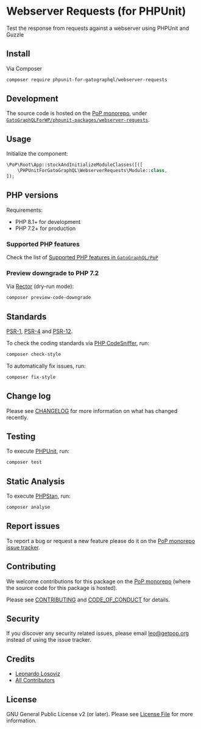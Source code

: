 # Webserver Requests (for PHPUnit)

<!--
[![Build Status][ico-travis]][link-travis]
[![Quality Score][ico-code-quality]][link-code-quality]
[![Software License][ico-license]](LICENSE.md)
[![Latest Version on Packagist][ico-version]][link-packagist]
[![Coverage Status][ico-scrutinizer]][link-scrutinizer]
[![Total Downloads][ico-downloads]][link-downloads]
-->

Test the response from requests against a webserver using PHPUnit and Guzzle

## Install

Via Composer

``` bash
composer require phpunit-for-gatographql/webserver-requests
```

## Development

The source code is hosted on the [PoP monorepo](https://github.com/GatoGraphQL/PoP), under [`GatoGraphQLForWP/phpunit-packages/webserver-requests`](https://github.com/GatoGraphQL/PoP/tree/master/layers/GatoGraphQLForWP/phpunit-packages/webserver-requests).

## Usage

Initialize the component:

``` php
\PoP\Root\App::stockAndInitializeModuleClasses([([
    \PHPUnitForGatoGraphQL\WebserverRequests\Module::class,
]);
```

## PHP versions

Requirements:

- PHP 8.1+ for development
- PHP 7.2+ for production

### Supported PHP features

Check the list of [Supported PHP features in `GatoGraphQL/PoP`](https://github.com/GatoGraphQL/PoP/blob/master/docs/supported-php-features.md)

### Preview downgrade to PHP 7.2

Via [Rector](https://github.com/rectorphp/rector) (dry-run mode):

```bash
composer preview-code-downgrade
```

## Standards

[PSR-1](https://www.php-fig.org/psr/psr-1), [PSR-4](https://www.php-fig.org/psr/psr-4) and [PSR-12](https://www.php-fig.org/psr/psr-12).

To check the coding standards via [PHP CodeSniffer](https://github.com/squizlabs/PHP_CodeSniffer), run:

``` bash
composer check-style
```

To automatically fix issues, run:

``` bash
composer fix-style
```

## Change log

Please see [CHANGELOG](CHANGELOG.md) for more information on what has changed recently.

## Testing

To execute [PHPUnit](https://phpunit.de/), run:

``` bash
composer test
```

## Static Analysis

To execute [PHPStan](https://github.com/phpstan/phpstan), run:

``` bash
composer analyse
```

## Report issues

To report a bug or request a new feature please do it on the [PoP monorepo issue tracker](https://github.com/GatoGraphQL/PoP/issues).

## Contributing

We welcome contributions for this package on the [PoP monorepo](https://github.com/GatoGraphQL/PoP) (where the source code for this package is hosted).

Please see [CONTRIBUTING](CONTRIBUTING.md) and [CODE_OF_CONDUCT](CODE_OF_CONDUCT.md) for details.

## Security

If you discover any security related issues, please email leo@getpop.org instead of using the issue tracker.

## Credits

- [Leonardo Losoviz][link-author]
- [All Contributors][link-contributors]

## License

GNU General Public License v2 (or later). Please see [License File](LICENSE.md) for more information.

[ico-version]: https://img.shields.io/packagist/v/phpunit-for-gatographql/webserver-requests.svg?style=flat-square
[ico-license]: https://img.shields.io/badge/license-GPLv2-brightgreen.svg?style=flat-square
[ico-travis]: https://img.shields.io/travis/phpunit-for-gatographql/webserver-requests/master.svg?style=flat-square
[ico-scrutinizer]: https://img.shields.io/scrutinizer/coverage/g/phpunit-for-gatographql/webserver-requests.svg?style=flat-square
[ico-code-quality]: https://img.shields.io/scrutinizer/g/phpunit-for-gatographql/webserver-requests.svg?style=flat-square
[ico-downloads]: https://img.shields.io/packagist/dt/phpunit-for-gatographql/webserver-requests.svg?style=flat-square

[link-packagist]: https://packagist.org/packages/phpunit-for-gatographql/webserver-requests
[link-travis]: https://travis-ci.org/phpunit-for-gatographql/webserver-requests
[link-scrutinizer]: https://scrutinizer-ci.com/g/phpunit-for-gatographql/webserver-requests/code-structure
[link-code-quality]: https://scrutinizer-ci.com/g/phpunit-for-gatographql/webserver-requests
[link-downloads]: https://packagist.org/packages/phpunit-for-gatographql/webserver-requests
[link-author]: https://github.com/leoloso
[link-contributors]: ../../../../../../contributors
